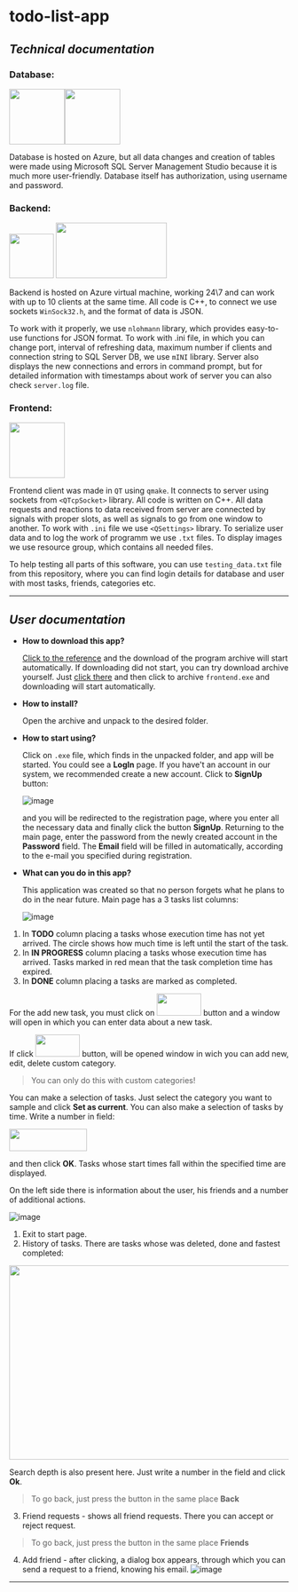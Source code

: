 # todo-list-app

## ***Technical documentation***

### **Database**:

<img src="https://user-images.githubusercontent.com/84669679/176892811-b1c2b85f-52aa-486e-89b5-6f3c287ce4d1.png"  width="100" height="100"><img src="https://user-images.githubusercontent.com/84669679/176893977-d2f200da-5edf-4f5c-ad71-4e7c060caeb4.png"  width="100" height="100">

Database is hosted on Azure, but all data changes and creation of tables were made using Microsoft SQL Server Management Studio because it is much more user-friendly. Database itself has authorization, using username and password.

### **Backend**:

<img src="https://user-images.githubusercontent.com/84669679/176895378-24630d7a-3a41-46d6-806e-0d2a91ea4291.png"  width="80" height="80">    <img src="https://user-images.githubusercontent.com/84669679/176895916-e432af45-9895-4e4d-99b7-a39316a3218a.png"  width="200" height="100">

Backend is hosted on Azure virtual machine, working 24\7 and can work with up to 10 clients at the same time. All code is C++, to connect we use sockets `WinSock32.h`, and the format of data is JSON. 

To work with it properly, we use `nlohmann` library, which provides easy-to-use functions for JSON format. To work with .ini file, in which you can change port, interval of refreshing data, maximum number if clients and connection string to SQL Server DB, we use `mINI` library. Server also displays the new connections and errors in command prompt, but for detailed information with timestamps about work of server you can also check `server.log` file.

### **Frontend**:

<img src="https://user-images.githubusercontent.com/84669679/176893451-74b61181-7d6d-42b6-a2b8-479ae0066f4f.png"  width="100" height="100">

Frontend client was made in `QT` using `qmake`. It connects to server using sockets from `<QTcpSocket>` library. All code is written on C++. All data requests and reactions to data received from server are connected by signals with proper slots, as well as signals to go from one window to another. To work with `.ini` file we use `<QSettings>` library. To serialize user data and to log the work of programm we use `.txt` files. To display images we use resource group, which contains all needed files.

To help testing all parts of this software, you can use `testing_data.txt` file from this repository, where you can find login details for database and user with most tasks, friends, categories etc.

***

## ***User documentation***
- **How to download this app?**

    [Click to the reference](https://github.com/sbanashchuk-eleks/todo-list-app/releases/download/v1.0.0/frontend.exe.rar) and the download of the program archive will start automatically. If downloading did not start, you can try download archive yourself. Just [click there](https://github.com/sbanashchuk-eleks/todo-list-app/releases/tag/v1.0.0) and then click to archive `frontend.exe` and downloading will start automatically.
- **How to install?**

    Open the archive and unpack to the desired folder.
- **How to start using?**

    Click on `.exe` file, which finds in the unpacked folder, and app will be started. You could see a **LogIn** page. If you have't an account in our system, we recommended create a new account. Click to **SignUp** button:
    
    ![image](https://user-images.githubusercontent.com/84669679/176905472-7b5f7c3f-748b-4230-b6de-0923c3f3b2fa.png)
    
    and you will be redirected to the registration page, where you enter all the necessary data and finally click the button **SignUp**. Returning to the main page, enter the password from the newly created account in the **Password** field. The **Email** field will be filled in automatically, according to the e-mail you specified during registration.
- **What can you do in this app?**

    This application was created so that no person forgets what he plans to do in the near future. Main page has a 3 tasks list columns:

    ![image](https://user-images.githubusercontent.com/84669679/176908808-7db41acf-7374-4989-8a3a-bde8b1e1e3fa.png)

1. In **TODO** column placing a tasks whose execution time has not yet arrived. The circle shows how much time is left until the start of the task.
2. In **IN PROGRESS** column placing a tasks whose execution time has arrived. Tasks marked in red mean that the task completion time has expired.
3. In **DONE** column placing a tasks are marked as completed.

For the add new task, you must click on <img src="https://user-images.githubusercontent.com/84669679/176911049-bd6879f9-b5c6-40af-9991-71d28004ce42.png"  width="80" height="40"> button and a window will open in which you can enter data about a new task.

If click <img src="https://user-images.githubusercontent.com/84669679/176911955-463b4e1c-764f-4361-9d06-5182e1275a11.png" width="80" height="40"> button, will be opened window in wich you can add new, edit, delete custom category.

> You can only do this with custom categories!

You can make a selection of tasks. Just select the category you want to sample and click **Set as current**. You can also make a selection of tasks by time. Write a number in field:

<img src="https://user-images.githubusercontent.com/84669679/176914293-f8b973b2-e097-4992-828b-a67db9d6e609.png" width="140" height="40">

and then click **OK**. Tasks whose start times fall within the specified time are displayed.

On the left side there is information about the user, his friends and a number of additional actions.

![image](https://user-images.githubusercontent.com/84669679/176924564-14aa8d2f-005b-4dc4-81f1-56c76220bab1.png)

1. Exit to start page.
2. History of tasks. There are tasks whose was deleted, done and fastest completed:

<img src="https://user-images.githubusercontent.com/84669679/176925342-e1e97d24-2528-49f4-a28e-0d4b17576af1.png" width="600" height="350">

Search depth is also present here. Just write a number in the field and click **Ok**.
> To go back, just press the button in the same place **Back**

3. Friend requests - shows all friend requests. There you can accept or reject request.
> To go back, just press the button in the same place **Friends**

4. Add friend - after clicking, a dialog box appears, through which you can send a request to a friend, knowing his email.
![image](https://user-images.githubusercontent.com/84669679/176928923-499c24fe-7b43-4c39-82cb-76fc0b479f98.png)

***
